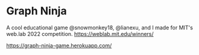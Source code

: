 # Graph Ninja

A cool educational game @snowmonkey18, @lianexu, and I made for MIT's web.lab 2022 competition. https://weblab.mit.edu/winners/

https://graph-ninja-game.herokuapp.com/
